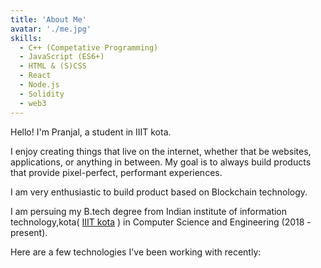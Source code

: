 ```yaml
---
title: 'About Me'
avatar: './me.jpg'
skills:
  - C++ (Competative Programming)
  - JavaScript (ES6+)
  - HTML & (S)CSS
  - React
  - Node.js
  - Solidity
  - web3
---
```


Hello! I'm Pranjal, a student in IIIT kota.

I enjoy creating things that live on the internet, whether that be websites, applications, or anything in between. My goal is to always build products that provide pixel-perfect, performant experiences.

I am very enthusiastic to build product based on Blockchain technology.

I am persuing my B.tech degree from Indian institute of information technology,kota( [IIIT kota](https://www.iiitkota.ac.in) ) in Computer Science and Engineering (2018 - present).

Here are a few technologies I've been working with recently:

